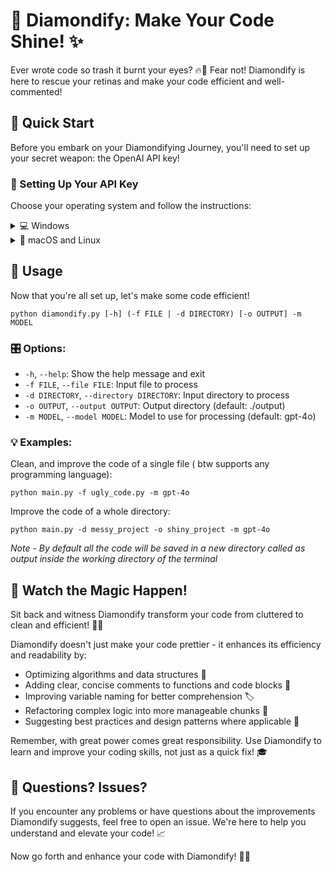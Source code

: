 # 💎 Diamondify: Make Your Code Shine! ✨

Ever wrote code so trash it burnt your eyes? 🔥👀 Fear not! Diamondify is here to rescue your retinas and make your code efficient and well-commented!

## 🚀 Quick Start

Before you embark on your Diamondifying Journey, you'll need to set up your secret weapon: the OpenAI API key!

### 🔑 Setting Up Your API Key

Choose your operating system and follow the instructions:

<details>
<summary>💻 Windows</summary>

1. Open the Start menu and search for "Environment Variables"
2. Click on "Edit the system environment variables"
3. Click the "Environment Variables" button
4. Under "System variables", click "New"
5. Set the variable name as `OPENAI_API_KEY`
6. Set the variable value as your OpenAI API key
7. Click "OK" to save

Alternatively, you can use the command prompt:
```bash 
setx OPENAI_API_KEY "your-api-key-here"
```
Remember to restart your command prompt after setting the variable!
</details>

<details>
<summary>🍎 macOS and Linux</summary>

1. Open Terminal
2. Edit your shell configuration file (e.g., `~/.bash_profile`, `~/.zshrc`)
3. Add the following line:
    ```bash
   export OPENAI_API_KEY="your-api-key-here"```
4. Save the file and run: 
    ```bash 
    source ~/.bash_profile
   ```
or ( if you are using Zsh)
```bash
source ~/.zshrc
```
</details>

## 🌟 Usage

Now that you're all set up, let's make some code efficient!

```shell
python diamondify.py [-h] (-f FILE | -d DIRECTORY) [-o OUTPUT] -m MODEL
```

### 🎛️ Options:

- `-h`, `--help`: Show the help message and exit
- `-f FILE`, `--file FILE`: Input file to process
- `-d DIRECTORY`, `--directory DIRECTORY`: Input directory to process
- `-o OUTPUT`, `--output OUTPUT`: Output directory (default: ./output)
- `-m MODEL`, `--model MODEL`: Model to use for processing (default: gpt-4o)

### 💡 Examples:

Clean, and improve the code of a single file ( btw supports any programming language):
```shell
python main.py -f ugly_code.py -m gpt-4o
```
Improve the code of a whole directory:
```shell
python main.py -d messy_project -o shiny_project -m gpt-4o
```
_Note - By default all the code will be saved in a new directory called as output inside the working directory of the terminal_
## 🚀 Watch the Magic Happen!

Sit back and witness Diamondify transform your code from cluttered to clean and efficient! 🧹✨

Diamondify doesn't just make your code prettier - it enhances its efficiency and readability by:

- Optimizing algorithms and data structures 🧠
- Adding clear, concise comments to functions and code blocks 📝
- Improving variable naming for better comprehension 🏷️
- Refactoring complex logic into more manageable chunks 🧩
- Suggesting best practices and design patterns where applicable 🌟

Remember, with great power comes great responsibility. Use Diamondify to learn and improve your coding skills, not just as a quick fix! 🎓

## 🤔 Questions? Issues?

If you encounter any problems or have questions about the improvements Diamondify suggests, feel free to open an issue. We're here to help you understand and elevate your code! 📈

Now go forth and enhance your code with Diamondify! 💎🚀

